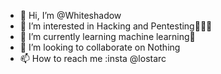 - 👋 Hi, I’m @Whiteshadow
- 👀 I’m interested in Hacking and Pentesting👨🏻‍💻 
- 🌱 I’m currently learning machine learning🤖 
- 💞️ I’m looking to collaborate on Nothing
- 📫 How to reach me :insta @lostarc

<!---
Whiteshadow631/Whiteshadow631 is a ✨ special ✨ repository because its `README.md` (this file) appears on your GitHub profile.
You can click the Preview link to take a look at your changes.
--->
